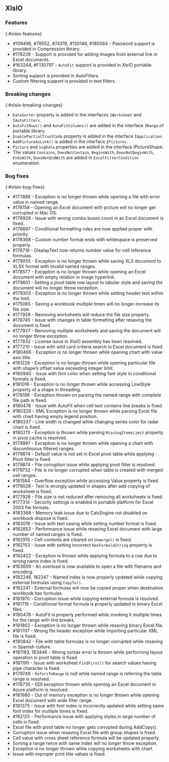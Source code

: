 ## XlsIO

### Features
{:#xlsio-features}

* \#109496, #79552, #74319, #130146, #180064 - Password support is provided in Compression library.
* \#178228 - Support is provided for adding images from external link in Excel documents.
* \#163244, #F130797 - `AutoFit` support is provided in XlsIO portable library.
* Sorting support is provided in AutoFilters.
* Custom filtering support is provided in text filters.

### Breaking changes
{:#xlsio-breaking-changes}

* `DataSorter` property is added in the interfaces `IWorksheet` and `IAutoFilters`.
* `AutoFitRows()` and `AutoFitColumns()` are added in the interface `IRange` of portable library.
* `EnablePartialTrustCode` property is added in the interface `IApplication`.
* `AddPictureAsLink()` is added in the interface `IPictures`.
* `Picture` and `SvgData` properties are added in the interface IPictureShape.
* The values `Contains`, `DoesNotContain`, `BeginsWith`, `DoesNotBeginWith`, `EndsWith`, `DoesNotEndWith` are added in `ExcelFilterCondition` enumeration.

### Bug fixes
{:#xlsio-bug-fixes}

* \#177888 - Exception is no longer thrown while opening a file with error value in named range.
* \#176158 - Opening an Excel document with picture will no longer get corrupted in Mac OS.
* \#178929 - Issue with wrong combo boxes count in an Excel document is fixed.
* \#178697 - Conditional formatting rules are now applied proper with priority.
* \#178368 - Custom number format ends with whitespace is preserved properly.
* \#176718 - DisplayText now returns number value for cell reference formulas.
* \#179055 - Exception is no longer thrown while saving XLS document to XLSX format with invalid named ranges.
* \#178577 - Exception is no longer thrown while opening an Excel document with empty relation in image hyperlink.
* \#179601 - Setting a pivot table row layout to tabular style and saving the document will no longer throw exception.
* \#179303 - Exception is no longer thrown while setting header text within the limit.
* \#175065 - Saving a workbook multiple times will no longer increase its file size.
* \#177928 - Removing worksheets will reduce the file size properly.
* \#178745 - Issue with changes in table formatting after resaving the document is fixed.
* \#177927 - Removing multiple worksheets and saving the document will no longer throw exception.
* \#177832 - License issue in XlsIO assembly has been resolved.
* \#177210 - Issue with wild card criteria search in Excel document is fixed.
* \#180466 - Exception is no longer thrown while opening chart with value axis title.
* \#181226 - Exception is no longer thrown while opening particular file with shape’s offset value exceeding integer limit.
* \#180940 - Issue with font color when setting font style in conditional formats is fixed.
* \#181016 - Exception is no longer thrown while accessing LineStyle property of a shape in threading.
* \#178198 - Exception thrown on parsing the named range with complete file path is fixed.
* \#180478 - Issue with AutoFit when cell text contains line breaks is fixed.
* \#180329 - XML Exception is no longer thrown while parsing Excel file with chart having empty legend position.
* \#180337 - Line width is changed while changing series color for radar chart is fixed.
* \#180213 - Exception is thrown while parsing `MissingItemsLimit` property in pivot cache is resolved.
* \#179997 - Exception is no longer thrown while opening a chart with discontinuous filtered ranges.
* \#179874 - Default value is not set in Excel pivot table while applying Pivot filter is fixed.
* \#179874 - File corruption issue while applying pivot filter is resolved.
* \#179732 - File is no longer corrupted when table is created with merged cell ranges.
* \#181584 - Overflow exception while accessing Value property is fixed.
* \#179026 - Text is wrongly updated in shapes after add copying of worksheet is fixed.
* \#177928 - File size is not reduced after removing all worksheets is fixed.
* \#177314 - Security settings is enabled in portable platform for Excel 2003 file formats.
* \#183388 - Memory leak issue due to CalcEngine not disabled on workbook dispose is fixed.
* \#183016 - Issue with text casing while setting number format is fixed.
* \#182853 - Performance issue while resaving Excel document with large number of named ranges is fixed.
* \#182915 - Cell contents are cleared on `Unmerge()` is fixed.
* \#182153 - Issue with setting incorrect `HasFormulaString` property is fixed.
* \#182422 - Exception is thrown while applying formula to a row due to wrong name index is fixed.
* \#163659 - An overload is now available to open a file with filename and encoding.
* \#182246, 182247 - Named index is now properly updated while copying external formulas using `CopyTo()`.
* \#182241 - External formulas will now be copied proper when destination workbook has formulas.
* \#181970 - Corruption issue while copying external formula is resolved.
* \#181715 - Conditional format formula is properly updated in binary Excel files.
* \#180478 - AutoFit is properly performed while invoking it multiple times for the range with line breaks.
* \#181802 - Exception is no longer thrown while resaving binary Excel file.
* \#181707 - Wrong file header exception while importing particular XML file is fixed.
* \#180842 - File with table formulas is no longer corrupted while resaving in Spanish culture.
* \#181183, 183446 - Wrong syntax error is thrown while performing layout operation in pivot table is fixed.
* \#181190 - Issue with worksheet `FindFirst()` for search values having pipe character is fixed.
* \#179749 - `RefersToRange` is null while named range is referring the table range is resolved.
* \#178735 - GDI exception thrown while opening an Excel document in Azure platform is resolved.
* \#181980 - Out of memory exception is no longer thrown while opening Excel document with wide filter range.
* \#181375 - Issue with font index is incorrectly updated while setting same font index for multiple times is fixed.
* \#182125 - Performance issue with applying styles in large number of cells is fixed.
* Excel file with pivot table no longer gets corrupted during AddCopy().
* Corruption issue when resaving Excel file with group shapes is fixed.
* Cell value with cross sheet reference formula will be updated properly.
* Sorting a range twice with same index will no longer throw exception.
* Exception is no longer thrown while copying worksheets with chart.
* Issue with improper print title values is fixed.